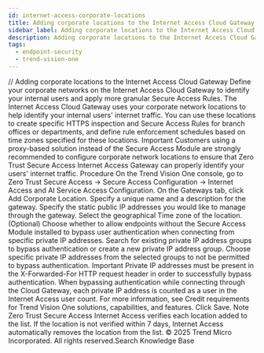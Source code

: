 ```yaml
---
id: internet-access-corporate-locations
title: Adding corporate locations to the Internet Access Cloud Gateway
sidebar_label: Adding corporate locations to the Internet Access Cloud Gateway
description: Adding corporate locations to the Internet Access Cloud Gateway
tags:
  - endpoint-security
  - trend-vision-one
---
```


/*<![CDATA[*/ $('#title').html($('meta[name=map-description]').attr('content')); /*]]>*/ Adding corporate locations to the Internet Access Cloud Gateway Define your corporate networks on the Internet Access Cloud Gateway to identify your internal users and apply more granular Secure Access Rules. The Internet Access Cloud Gateway uses your corporate network locations to help identify your internal users' internet traffic. You can use these locations to create specific HTTPS inspection and Secure Access Rules for branch offices or departments, and define rule enforcement schedules based on time zones specified for these locations. Important Customers using a proxy-based solution instead of the Secure Access Module are strongly recommended to configure corporate network locations to ensure that Zero Trust Secure Access Internet Access Gateway can properly identify your users' internet traffic. Procedure On the Trend Vision One console, go to Zero Trust Secure Access → Secure Access Configuration → Internet Access and AI Service Access Configuration. On the Gateways tab, click Add Corporate Location. Specify a unique name and a description for the gateway. Specify the static public IP addresses you would like to manage through the gateway. Select the geographical Time zone of the location. (Optional) Choose whether to allow endpoints without the Secure Access Module installed to bypass user authentication when connecting from specific private IP addresses. Search for existing private IP address groups to bypass authentication or create a new private IP address group. Choose specific private IP addresses from the selected groups to not be permitted to bypass authentication. Important Private IP addresses must be present in the X-Forwarded-For HTTP request header in order to successfully bypass authentication. When bypassing authentication while connecting through the Cloud Gateway, each private IP address is counted as a user in the Internet Access user count. For more information, see Credit requirements for Trend Vision One solutions, capabilities, and features. Click Save. Note Zero Trust Secure Access Internet Access verifies each location added to the list. If the location is not verified within 7 days, Internet Access automatically removes the location from the list. © 2025 Trend Micro Incorporated. All rights reserved.Search Knowledge Base